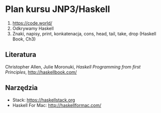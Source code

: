 # Plan kursu JNP3/Haskell

1. https://code.world/
2. Odkrywamy Haskell
3. Znaki, napisy, print, konkatenacja, cons, head, tail, take, drop (Haskell Book, Ch3)

## Literatura

Christopher Allen, Julie Moronuki, *Haskell Programming from first Principles*, http://haskellbook.com/

## Narzędzia

* Stack: https://haskellstack.org
* Haskell For Mac: http://haskellformac.com/
